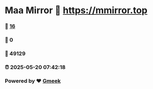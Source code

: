 # Maa Mirror :link: https://mmirror.top 
### :page_facing_up: [16](https://mmirror.top/tag.html) 
### :speech_balloon: 0 
### :hibiscus: 49129 
### :alarm_clock: 2025-05-20 07:42:18 
### Powered by :heart: [Gmeek](https://github.com/Meekdai/Gmeek)

